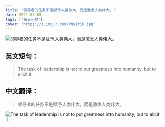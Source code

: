 ```yaml
---
title: "领导者的任务不是赋予人类伟大，而是激发人类伟大。"
date: 2021-03-05
tags: ["每日一句"]
cover: "https://i.imgur.com/PONIrik.jpg"
---
```


![领导者的任务不是赋予人类伟大，而是激发人类伟大。](https://i.imgur.com/Q0OO0AF.jpg)

## 英文短句：
> The task of leadership is not to put greatness into humanity, but to elicit it.

<!--more-->

## 中文翻译：
> 领导者的任务不是赋予人类伟大，而是激发人类伟大。

![The task of leadership is not to put greatness into humanity, but to elicit it.](https://i.imgur.com/J8Uf8H1.jpg)

